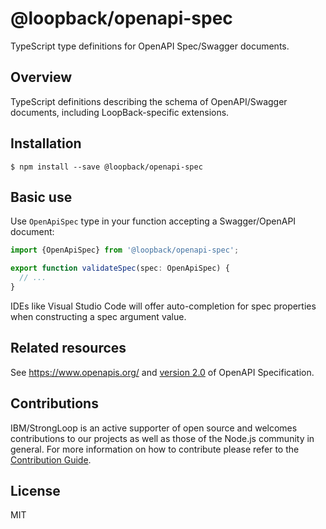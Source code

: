 # @loopback/openapi-spec

TypeScript type definitions for OpenAPI Spec/Swagger documents.

## Overview

TypeScript definitions describing the schema of OpenAPI/Swagger documents,
including LoopBack-specific extensions.

## Installation

```
$ npm install --save @loopback/openapi-spec
```

## Basic use

Use `OpenApiSpec` type in your function accepting a Swagger/OpenAPI document:

```ts
import {OpenApiSpec} from '@loopback/openapi-spec';

export function validateSpec(spec: OpenApiSpec) {
  // ...
}
```

IDEs like Visual Studio Code will offer auto-completion for spec properties
when constructing a spec argument value.

## Related resources

See https://www.openapis.org/ and [version 2.0](https://github.com/OAI/OpenAPI-Specification/blob/master/versions/2.0.md)
of OpenAPI Specification.

## Contributions

IBM/StrongLoop is an active supporter of open source and welcomes contributions to our projects as well as those of the Node.js community in general. For more information on how to contribute please refer to the [Contribution Guide](https://loopback.io/doc/en/contrib/index.html).

## License

MIT
